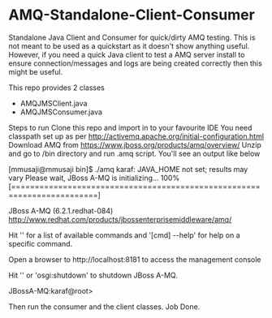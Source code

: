 # AMQ-Standalone-Client-Consumer
Standalone Java Client and Consumer for quick/dirty AMQ testing. This is not meant to be used as a quickstart as it doesn't show anything useful.
However, if you need a quick Java client to test a AMQ server install to ensure connection/messages and logs are being created correctly then this might be useful.

This repo provides 2 classes
 - AMQJMSClient.java
 - AMQJMSConsumer.java

Steps to run
Clone this repo and import in to your favourite IDE
You need classpath set up as per http://activemq.apache.org/initial-configuration.html
Download AMQ from https://www.jboss.org/products/amq/overview/
Unzip and go to /bin directory and run .amq script. You'll see an output like below

[mmusaji@mmusaji bin]$ ./amq
karaf: JAVA_HOME not set; results may vary
Please wait, JBoss A-MQ is initializing...
100% [========================================================================]

  JBoss A-MQ (6.2.1.redhat-084)
  http://www.redhat.com/products/jbossenterprisemiddleware/amq/

Hit '<tab>' for a list of available commands
and '[cmd] --help' for help on a specific command.

Open a browser to http://localhost:8181 to access the management console

Hit '<ctrl-d>' or 'osgi:shutdown' to shutdown JBoss A-MQ.

JBossA-MQ:karaf@root>

Then run the consumer and the client classes. Job Done.
